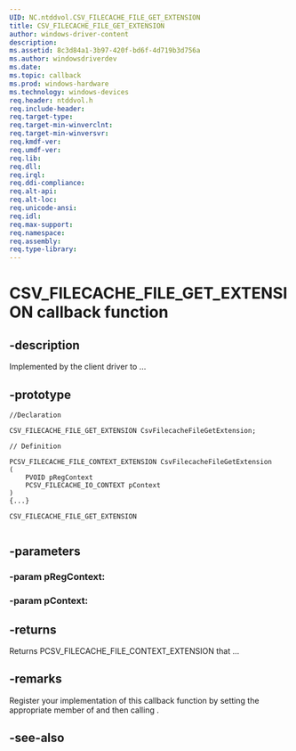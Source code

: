 ```yaml
---
UID: NC.ntddvol.CSV_FILECACHE_FILE_GET_EXTENSION
title: CSV_FILECACHE_FILE_GET_EXTENSION
author: windows-driver-content
description: 
ms.assetid: 8c3d84a1-3b97-420f-bd6f-4d719b3d756a
ms.author: windowsdriverdev
ms.date: 
ms.topic: callback
ms.prod: windows-hardware
ms.technology: windows-devices
req.header: ntddvol.h
req.include-header:
req.target-type:
req.target-min-winverclnt:
req.target-min-winversvr:
req.kmdf-ver:
req.umdf-ver:
req.lib:
req.dll:
req.irql: 
req.ddi-compliance:
req.alt-api:
req.alt-loc:
req.unicode-ansi:
req.idl:
req.max-support:
req.namespace:
req.assembly:
req.type-library:
---
```


# CSV_FILECACHE_FILE_GET_EXTENSION callback function

## -description

Implemented by the client driver to ... 

## -prototype

```
//Declaration

CSV_FILECACHE_FILE_GET_EXTENSION CsvFilecacheFileGetExtension; 

// Definition

PCSV_FILECACHE_FILE_CONTEXT_EXTENSION CsvFilecacheFileGetExtension 
(
	PVOID pRegContext
	PCSV_FILECACHE_IO_CONTEXT pContext
)
{...}

CSV_FILECACHE_FILE_GET_EXTENSION 


```

## -parameters

### -param pRegContext: 
### -param pContext: 



## -returns

Returns PCSV_FILECACHE_FILE_CONTEXT_EXTENSION that ...

## -remarks

Register your implementation of this callback function by setting the appropriate member of <!-- REPLACE ME --> and then calling <!-- REPLACE ME -->.


## -see-also